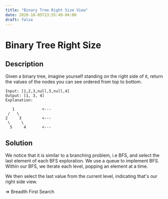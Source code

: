 ```yaml
---
title: "Binary Tree Right Size View"
date: 2020-10-05T23:55:49-04:00
draft: false
---
```


# Binary Tree Right Size
## Description
Given a binary tree, imagine yourself standing on the right side of it, return the values of the nodes you can see ordered from top to bottom.

```
Input: [1,2,3,null,5,null,4]
Output: [1, 3, 4]
Explanation:

   1            <---
 /   \
2     3         <---
 \     \
  5     4       <---
```

## Solution
We notice that it is similar to a branching problem, i.e BFS, and select the last element of each BFS exploration. We use a queue to implement BFS. Within our BFS, we iterate each level, popping an element at a time.

We then select the last value from the current level, indicating that's our right side view.

=> Breadth First Search


